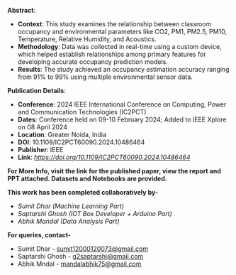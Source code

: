 **Abstract**:

* **Context**: This study examines the relationship between classroom occupancy and environmental parameters like CO2, PM1, PM2.5, PM10, Temperature, Relative Humidity, and Acoustics.
* **Methodology**: Data was collected in real-time using a custom device, which helped establish relationships among primary features for developing accurate occupancy prediction models.
* **Results**: The study achieved an occupancy estimation accuracy ranging from 91% to 99% using multiple environmental sensor data.

**Publication Details**:

* **Conference**: 2024 IEEE International Conference on Computing, Power and Communication Technologies (IC2PCT)
* **Dates**: Conference held on 09-10 February 2024; Added to IEEE Xplore on 08 April 2024
* **Location**: Greater Noida, India
* **DOI**: 10.1109/IC2PCT60090.2024.10486464
* **Publisher**: IEEE
* **Link**: _https://doi.org/10.1109/IC2PCT60090.2024.10486464_

**For More Info, visit the link for the published paper, view the report and PPT attached. Datasets and Notebooks are provided.**

**This work has been completed collaboratively by-**
* *Sumit Dhar (Machine Learning Part)*
* *Saptarshi Ghosh (IOT Box Developer + Arduino Part)*
* *Abhik Mandal (Data Analysis Part)*

**For queries, contact-**
* Sumit Dhar - sumit12000120073@gmail.com
* Saptarshi Ghosh - g2saptarshi@gmail.com
* Abhik Mndal - mandalabhik75@gmail.com
